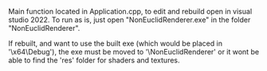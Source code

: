 Main function located in Application.cpp, to edit and rebuild open in visual studio 2022.
To run as is, just open "NonEuclidRenderer.exe" in the folder "NonEuclidRenderer".

If rebuilt, and want to use the built exe (which would be placed in '\x64\Debug'), the exe must be moved to '\NonEuclidRenderer' or it wont be able to find the 'res' folder for shaders and textures.